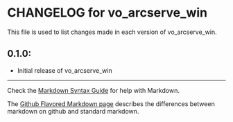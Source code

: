 # CHANGELOG for vo_arcserve_win

This file is used to list changes made in each version of vo_arcserve_win.

## 0.1.0:

* Initial release of vo_arcserve_win

- - -
Check the [Markdown Syntax Guide](http://daringfireball.net/projects/markdown/syntax) for help with Markdown.

The [Github Flavored Markdown page](http://github.github.com/github-flavored-markdown/) describes the differences between markdown on github and standard markdown.
